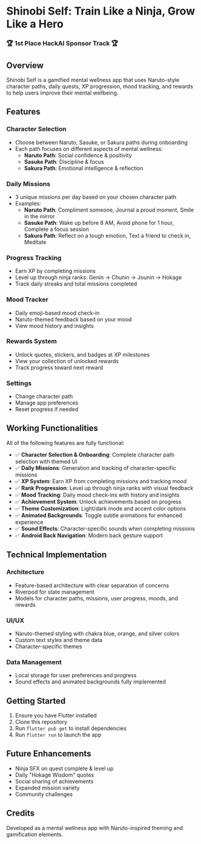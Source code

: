 # Shinobi Self: Train Like a Ninja, Grow Like a Hero

### 🏆 **1st Place HackAI Sponsor Track** 🏆

## Overview

Shinobi Self is a gamified mental wellness app that uses Naruto-style character paths, daily quests, XP progression, mood tracking, and rewards to help users improve their mental wellbeing.

## Features

### Character Selection
- Choose between Naruto, Sasuke, or Sakura paths during onboarding
- Each path focuses on different aspects of mental wellness:
  - **Naruto Path**: Social confidence & positivity
  - **Sasuke Path**: Discipline & focus
  - **Sakura Path**: Emotional intelligence & reflection

### Daily Missions
- 3 unique missions per day based on your chosen character path
- Examples:
  - **Naruto Path**: Compliment someone, Journal a proud moment, Smile in the mirror
  - **Sasuke Path**: Wake up before 8 AM, Avoid phone for 1 hour, Complete a focus session
  - **Sakura Path**: Reflect on a tough emotion, Text a friend to check in, Meditate

### Progress Tracking
- Earn XP by completing missions
- Level up through ninja ranks: Genin → Chunin → Jounin → Hokage
- Track daily streaks and total missions completed

### Mood Tracker
- Daily emoji-based mood check-in
- Naruto-themed feedback based on your mood
- View mood history and insights

### Rewards System
- Unlock quotes, stickers, and badges at XP milestones
- View your collection of unlocked rewards
- Track progress toward next reward

### Settings
- Change character path
- Manage app preferences
- Reset progress if needed

## Working Functionalities

All of the following features are fully functional:

- ✅ **Character Selection & Onboarding**: Complete character path selection with themed UI
- ✅ **Daily Missions**: Generation and tracking of character-specific missions
- ✅ **XP System**: Earn XP from completing missions and tracking mood
- ✅ **Rank Progression**: Level up through ninja ranks with visual feedback
- ✅ **Mood Tracking**: Daily mood check-ins with history and insights
- ✅ **Achievement System**: Unlock achievements based on progress
- ✅ **Theme Customization**: Light/dark mode and accent color options
- ✅ **Animated Backgrounds**: Toggle subtle animations for enhanced experience
- ✅ **Sound Effects**: Character-specific sounds when completing missions
- ✅ **Android Back Navigation**: Modern back gesture support

## Technical Implementation

### Architecture
- Feature-based architecture with clear separation of concerns
- Riverpod for state management
- Models for character paths, missions, user progress, moods, and rewards

### UI/UX
- Naruto-themed styling with chakra blue, orange, and silver colors
- Custom text styles and theme data
- Character-specific themes

### Data Management
- Local storage for user preferences and progress
- Sound effects and animated backgrounds fully implemented

## Getting Started

1. Ensure you have Flutter installed
2. Clone this repository
3. Run `flutter pub get` to install dependencies
4. Run `flutter run` to launch the app

## Future Enhancements

- Ninja SFX on quest complete & level up
- Daily "Hokage Wisdom" quotes
- Social sharing of achievements
- Expanded mission variety
- Community challenges

## Credits

Developed as a mental wellness app with Naruto-inspired theming and gamification elements.
